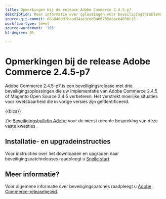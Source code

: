 ```yaml
---
title: Opmerkingen bij de release Adobe Commerce 2.4.5-p7
description: Meer informatie over oplossingen voor beveiligingsproblemen vindt u in de Adobe Commerce-release 2.4.5-p7.
source-git-commit: 68a840ddfbaad34ae3ced9a66785a6ac64b38c15
workflow-type: tm+mt
source-wordcount: '105'
ht-degree: 0%

---
```



# Opmerkingen bij de release Adobe Commerce 2.4.5-p7

Adobe Commerce 2.4.5-p7 is een beveiligingsrelease met drie beveiligingsoplossingen die uw implementatie van Adobe Commerce 2.4.5 of Magento Open Source 2.4.5 verbeteren. Het verstrekt moeilijke situaties voor kwetsbaarheid die in vorige versies zijn geïdentificeerd.

{{bics}}

Zie [Beveiligingsbulletin Adobe](https://helpx.adobe.com/security/products/magento/apsb24-18.html) voor de meest recente bespreking van deze vaste kwesties .

## Installatie- en upgradeinstructies

Voor instructies over het downloaden en upgraden naar beveiligingspatchreleases raadpleegt u [Snelle start](../../../installation/composer.md).

## Meer informatie?

Voor algemene informatie over beveiligingspatches raadpleegt u [Adobe Commerce-releasebeleid](https://experienceleague.adobe.com/docs/commerce-operations/release/planning/versioning-policy.html?lang=en#security-patch-release).
